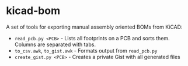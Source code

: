 # kicad-bom

A set of tools for exporting manual assembly oriented BOMs from KiCAD:
 - `read_pcb.py <PCB>` - Lists all footprints on a PCB and sorts them. Columns are separated with tabs.
 - `to_csv.awk`, `to_gist.awk` - Formats output from `read_pcb.py`
 - `create_gist.py <PCB>` - Creates a private Gist with all generated files
